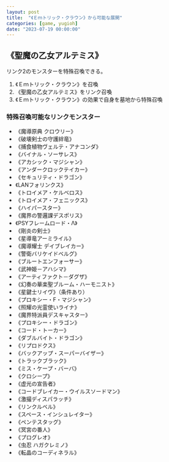 ```yaml
---
layout: post
title:  "《Ｅｍトリック・クラウン》から可能な展開"
categories: [game, yugioh]
date: "2023-07-19 00:00:00"
---
```


## 《聖魔の乙女アルテミス》

リンク2のモンスターを特殊召喚できる。

1. 《Ｅｍトリック・クラウン》を召喚
2. 《聖魔の乙女アルテミス》をリンク召喚
3. 《Ｅｍトリック・クラウン》の効果で自身を墓地から特殊召喚

### 特殊召喚可能なリンクモンスター

- 《魔導原典 クロウリー》
- 《破壊剣士の守護絆竜》
- 《捕食植物ヴェルテ・アナコンダ》
- 《バイナル・ソーサレス》
- 《アカシック・マジシャン》
- 《アンダークロックテイカー》 
- 《セキュリティ・ドラゴン》 
- 《LANフォリンクス》 
- 《トロイメア・ケルベロス》 
- 《トロイメア・フェニックス》 
- 《ハイパースター》 
- 《魔界の警邏課デスポリス》
- 《PSYフレームロード・Λ》
- 《剛炎の剣士》
- 《星導竜アーミライル》
- 《魔導耀士 デイブレイカー》
- 《警衛バリケイドベルグ》
- 《ブルートエンフォーサー》
- 《武神姫－アハシマ》
- 《アーティファクト－ダグザ》
- 《幻奏の華楽聖ブルーム・ハーモニスト》
- 《星鍵士リイヴ》（条件あり）
- 《プロキシー・F・マジシャン》 
- 《照耀の光霊使いライナ》
- 《魔界特派員デスキャスター》
- 《プロキシー・ドラゴン》
- 《コード・トーカー》
- 《ダブルバイト・ドラゴン》
- 《リプロドクス》
- 《バックアップ・スーパーバイザー》
- 《トラックブラック》
- 《ミス・ケープ・バーバ》
- 《クロシープ》
- 《虚光の宣告者》 
- 《コードブレイカー・ウイルスソードマン》
- 《激撮ディスパラッチ》
- 《リンクルベル》
- 《スペース・インシュレイター》
- 《ペンテスタッグ》
- 《冥宮の番人》
- 《プログレオ》
- 《虫忍 ハガクレミノ》
- 《転晶のコーディネラル》 
